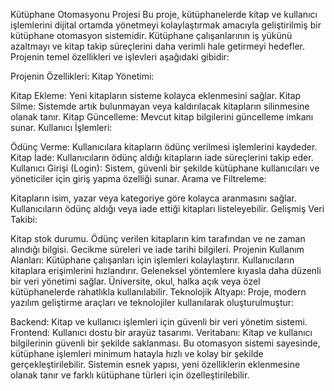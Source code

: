 Kütüphane Otomasyonu Projesi
Bu proje, kütüphanelerde kitap ve kullanıcı işlemlerini dijital ortamda yönetmeyi kolaylaştırmak amacıyla geliştirilmiş bir kütüphane otomasyon sistemidir. Kütüphane çalışanlarının iş yükünü azaltmayı ve kitap takip süreçlerini daha verimli hale getirmeyi hedefler. Projenin temel özellikleri ve işlevleri aşağıdaki gibidir:

Projenin Özellikleri:
Kitap Yönetimi:

Kitap Ekleme: Yeni kitapların sisteme kolayca eklenmesini sağlar.
Kitap Silme: Sistemde artık bulunmayan veya kaldırılacak kitapların silinmesine olanak tanır.
Kitap Güncelleme: Mevcut kitap bilgilerini güncelleme imkanı sunar.
Kullanıcı İşlemleri:

Ödünç Verme: Kullanıcılara kitapların ödünç verilmesi işlemlerini kaydeder.
Kitap İade: Kullanıcıların ödünç aldığı kitapların iade süreçlerini takip eder.
Kullanıcı Girişi (Login): Sistem, güvenli bir şekilde kütüphane kullanıcıları ve yöneticiler için giriş yapma özelliği sunar.
Arama ve Filtreleme:

Kitapların isim, yazar veya kategoriye göre kolayca aranmasını sağlar.
Kullanıcıların ödünç aldığı veya iade ettiği kitapları listeleyebilir.
Gelişmiş Veri Takibi:

Kitap stok durumu.
Ödünç verilen kitapların kim tarafından ve ne zaman alındığı bilgisi.
Gecikme süreleri ve iade tarihi bilgileri.
Projenin Kullanım Alanları:
Kütüphane çalışanları için işlemleri kolaylaştırır.
Kullanıcıların kitaplara erişimlerini hızlandırır.
Geleneksel yöntemlere kıyasla daha düzenli bir veri yönetimi sağlar.
Üniversite, okul, halka açık veya özel kütüphanelerde rahatlıkla kullanılabilir.
Teknolojik Altyapı:
Proje, modern yazılım geliştirme araçları ve teknolojiler kullanılarak oluşturulmuştur:

Backend: Kitap ve kullanıcı işlemleri için güvenli bir veri yönetim sistemi.
Frontend: Kullanıcı dostu bir arayüz tasarımı.
Veritabanı: Kitap ve kullanıcı bilgilerinin güvenli bir şekilde saklanması.
Bu otomasyon sistemi sayesinde, kütüphane işlemleri minimum hatayla hızlı ve kolay bir şekilde gerçekleştirilebilir. Sistemin esnek yapısı, yeni özelliklerin eklenmesine olanak tanır ve farklı kütüphane türleri için özelleştirilebilir.

